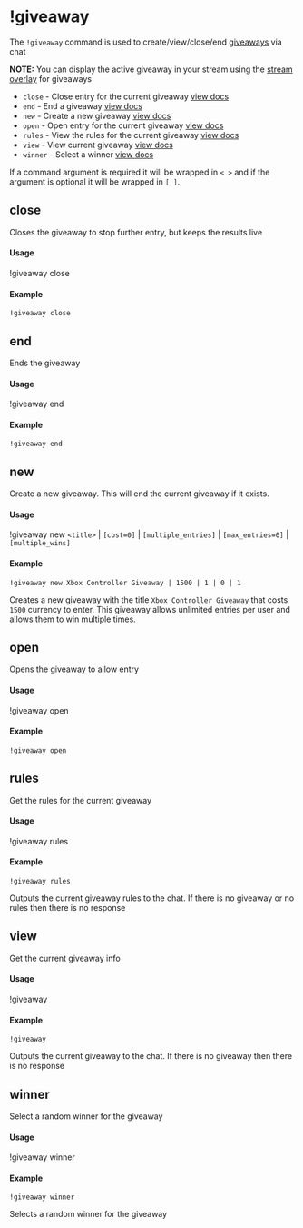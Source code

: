 # !giveaway
The `!giveaway` command is used to create/view/close/end [giveaways](/account/giveaways) via chat

**NOTE:** You can display the active giveaway in your stream using the [stream overlay](/account/overlays) for giveaways

  - `close` - Close entry for the current giveaway [view docs](#close)
  - `end` - End a giveaway [view docs](#end)
  - `new` - Create a new giveaway [view docs](#new)
  - `open` - Open entry for the current giveaway [view docs](#open)
  - `rules` - View the rules for the current giveaway [view docs](#rules)
  - `view` - View current giveaway [view docs](#view)
  - `winner` - Select a winner [view docs](#winner)

If a command argument is required it will be wrapped in `< >` and if the argument is optional it will be wrapped in `[ ]`.

## close
Closes the giveaway to stop further entry, but keeps the results live

#### Usage
!giveaway close

#### Example
    !giveaway close

## end
Ends the giveaway

#### Usage
!giveaway end

#### Example
    !giveaway end

## new
Create a new giveaway. This will end the current giveaway if it exists.

#### Usage
!giveaway new `<title>` | `[cost=0]` | `[multiple_entries]` | `[max_entries=0]` | `[multiple_wins]`

#### Example
    !giveaway new Xbox Controller Giveaway | 1500 | 1 | 0 | 1

Creates a new giveaway with the title `Xbox Controller Giveaway` that costs `1500` currency to enter. This giveaway allows unlimited entries per user and allows them to win multiple times.

## open
Opens the giveaway to allow entry

#### Usage
!giveaway open

#### Example
    !giveaway open

## rules
Get the rules for the current giveaway

#### Usage
!giveaway rules

#### Example
    !giveaway rules

Outputs the current giveaway rules to the chat. If there is no giveaway or no rules then there is no response

## view
Get the current giveaway info

#### Usage
!giveaway

#### Example
    !giveaway

Outputs the current giveaway to the chat. If there is no giveaway then there is no response

## winner
Select a random winner for the giveaway

#### Usage
!giveaway winner

#### Example
    !giveaway winner

Selects a random winner for the giveaway
